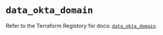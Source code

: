 # `data_okta_domain`

Refer to the Terraform Registory for docs: [`data_okta_domain`](https://registry.terraform.io/providers/okta/okta/4.1.0/docs/data-sources/domain).
